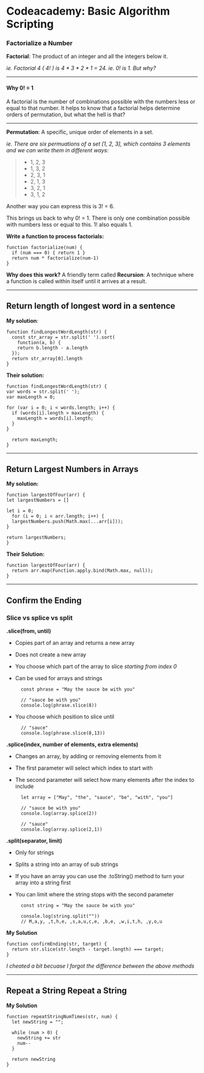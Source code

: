 # Codeacademy: Basic Algorithm Scripting

### Factorialize a Number

**Factorial**: The product of an integer and all the integers below it.

*ie. Factorial 4 ( 4! ) is 4 * 3 * 2 * 1 = 24.*
*ie. 0! is 1. But why?*

---

#### Why 0! = 1
A factorial is the number of combinations possible with the numbers less or equal to that number. It helps to know that a factorial helps determine orders of permutation, but what the hell is that?

---

**Permutation**: A specific, unique order of elements in a set.

*ie. There are six permuations of a set [1, 2, 3], which contains 3 elements and we can write them in  different ways:*

> * 1, 2, 3
> * 1, 3, 2
> * 2, 3, 1
> * 2, 1, 3
> * 3, 2, 1
> * 3, 1, 2

Another way you can express this is 3! = 6.

This brings us back to why 0! = 1. There is only one combination possible with numbers less or equal to this. 1! also equals 1.

**Write a function to process factorials:**

    function factorialize(num) {
      if (num === 0) { return 1 }
      return num * factorialize(num-1)
    }

**Why does this work?**
A friendly term called **Recursion**: A technique where a function is called within itself until it arrives at a result.

---

## Return length of longest word in a sentence

**My solution**:

    function findLongestWordLength(str) {
      const str_array = str.split(' ').sort(
        function(a, b) {
        return b.length - a.length
      });
      return str_array[0].length
    }

**Their solution:**

    function findLongestWordLength(str) {
    var words = str.split(' ');
    var maxLength = 0;

    for (var i = 0; i < words.length; i++) {
      if (words[i].length > maxLength) {
        maxLength = words[i].length;
      }
    }

      return maxLength;
    }

---

## Return Largest Numbers in Arrays

**My solution:**

    function largestOfFour(arr) {
    let largestNumbers = []

    let i = 0;
      for (i = 0; i < arr.length; i++) {
      largestNumbers.push(Math.max(...arr[i]));
    }

    return largestNumbers;
    }

**Their Solution:**

    function largestOfFour(arr) {
      return arr.map(Function.apply.bind(Math.max, null));
    }


---

## Confirm the Ending

### Slice vs splice vs split

**.slice(from, until)**
* Copies part of an array and returns a new array
* Does not create a new array
* You choose which part of the array to slice *starting from index 0*
* Can be used for arrays and strings

        const phrase = "May the sauce be with you"

        // "sauce be with you"
        console.log(phrase.slice(8))

* You choose which position to slice until

        // "sauce"
        console.log(phrase.slice(8,13))

**.splice(index, number of elements, extra elements)**
* Changes an array, by adding or removing elements from it
* The first parameter will select which index to start with
* The second parameter will select how many elements after the index to include

        let array = ["May", "the", "sauce", "be", "with", "you"]

        // "sauce be with you"
        console.log(array.splice(2))

        // "sauce"
        console.log(array.splice(2,1))

**.split(separator, limit)**
* Only for strings
* Splits a string into an array of sub strings
* If you have an array you can use the .toString() method to turn your array into a string first
* You can limit where the string stops with the second parameter

        const string = "May the sauce be with you"

        console.log(string.split(""))
        // M,a,y, ,t,h,e, ,s,a,u,c,e, ,b,e, ,w,i,t,h, ,y,o,u

**My Solution**

    function confirmEnding(str, target) {
      return str.slice(str.length - target.length) === target;
    }

*I cheated a bit becuase I forgot the difference between the above methods*

---

## Repeat a String Repeat a String

**My Solution**

    function repeatStringNumTimes(str, num) {
      let newString = "";

      while (num > 0) {
        newString += str
        num--
      }

      return newString
    }













